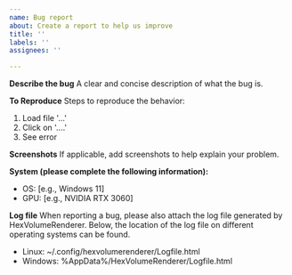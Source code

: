 ```yaml
---
name: Bug report
about: Create a report to help us improve
title: ''
labels: ''
assignees: ''

---
```


**Describe the bug**
A clear and concise description of what the bug is.

**To Reproduce**
Steps to reproduce the behavior:
1. Load file '...'
2. Click on '....'
3. See error

**Screenshots**
If applicable, add screenshots to help explain your problem.

**System (please complete the following information):**
 - OS: [e.g., Windows 11]
 - GPU: [e.g., NVIDIA RTX 3060]

**Log file**
When reporting a bug, please also attach the log file generated by HexVolumeRenderer. Below, the location of the log file on different operating systems can be found.
 - Linux: ~/.config/hexvolumerenderer/Logfile.html
 - Windows: %AppData%/HexVolumeRenderer/Logfile.html
